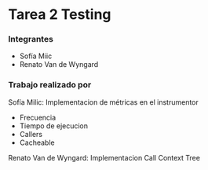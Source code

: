 #  Tarea 2 Testing  

### Integrantes
 - Sofía Miic
 - Renato Van de Wyngard

 ### Trabajo realizado por
 
Sofía Milic: Implementacion de métricas en el instrumentor
- Frecuencia
- Tiempo de ejecucion
- Callers
- Cacheable

Renato Van de Wyngard: Implementacion Call Context Tree


